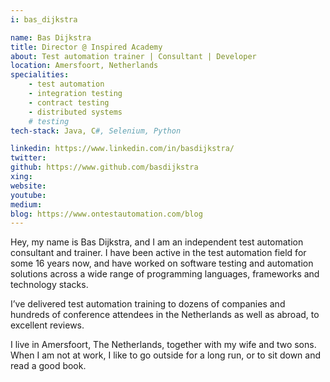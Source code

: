 ```yaml
---
i: bas_dijkstra

name: Bas Dijkstra
title: Director @ Inspired Academy
about: Test automation trainer | Consultant | Developer
location: Amersfoort, Netherlands
specialities:
    - test automation
    - integration testing
    - contract testing
    - distributed systems
    # testing
tech-stack: Java, C#, Selenium, Python

linkedin: https://www.linkedin.com/in/basdijkstra/
twitter: 
github: https://www.github.com/basdijkstra
xing: 
website: 
youtube: 
medium: 
blog: https://www.ontestautomation.com/blog
---
```


Hey, my name is Bas Dijkstra, and I am an independent test automation consultant and trainer. I have been active in the test automation field for some 16 years now, and have worked on software testing and automation solutions across a wide range of programming languages, frameworks and technology stacks.

I’ve delivered test automation training to dozens of companies and hundreds of conference attendees in the Netherlands as well as abroad, to excellent reviews.

I live in Amersfoort, The Netherlands, together with my wife and two sons. When I am not at work, I like to go outside for a long run, or to sit down and read a good book.
